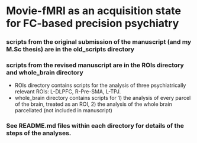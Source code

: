 # Movie-fMRI as an acquisition state for FC-based precision psychiatry

### scripts from the original submission of the manuscript (and my M.Sc thesis) are in the old_scripts directory

### scripts from the revised manuscript are in the ROIs directory and whole_brain directory
- ROIs directory contains scripts for the analysis of three psychiatrically relevant ROIs: L-DLPFC, R-Pre-SMA, L-TPJ.
- whole_brain directory contains scripts for 1) the analysis of every parcel of the brain, treated as an ROI, 2) the analysis of the whole brain parcellated (not included in manuscript)

### See README.md files within each directory for details of the steps of the analyses.

  

